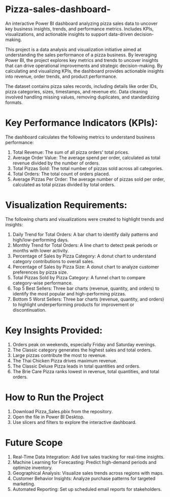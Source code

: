 # Pizza-sales-dashboard-
An interactive Power BI dashboard analyzing pizza sales data to uncover key business insights, trends, and performance metrics. Includes KPIs, visualizations, and actionable insights to support data-driven decision-making.

This project is a data analysis and visualization initiative aimed at understanding the sales performance of a pizza business. By leveraging Power BI, the project explores key metrics and trends to uncover insights that can drive operational improvements and strategic decision-making. By calculating and visualizing KPIs, the dashboard provides actionable insights into revenue, order trends, and product performance.

The dataset contains pizza sales records, including details like order IDs, pizza categories, sizes, timestamps, and revenue etc. Data cleaning involved handling missing values, removing duplicates, and standardizing formats.

# Key Performance Indicators (KPIs):
The dashboard calculates the following metrics to understand business performance:
1. Total Revenue: The sum of all pizza orders' total prices.
2. Average Order Value: The average spend per order, calculated as total revenue divided by the number of orders.
3. Total Pizzas Sold: The total number of pizzas sold across all categories.
4. Total Orders: The total count of orders placed.
5. Average Pizzas Per Order: The average number of pizzas sold per order, calculated as total pizzas divided by total orders.

# Visualization Requirements:
The following charts and visualizations were created to highlight trends and insights:
1. Daily Trend for Total Orders: A bar chart to identify daily patterns and high/low-performing days.
2. Monthly Trend for Total Orders: A line chart to detect peak periods or months with lower activity.
3. Percentage of Sales by Pizza Category: A donut chart to understand category contributions to overall sales.
5. Percentage of Sales by Pizza Size: A donut chart to analyze customer preferences by pizza size.
6. Total Pizzas Sold by Pizza Category: A funnel chart to compare category-wise performance.
7. Top 5 Best Sellers: Three bar charts (revenue, quantity, and orders) to identify the most popular and high-performing pizzas.
8. Bottom 5 Worst Sellers: Three bar charts (revenue, quantity, and orders) to highlight underperforming products for improvement or  discontinuation.

# Key Insights Provided:
1. Orders peak on weekends, especially Friday and Saturday evenings.
2. The Classic category generates the highest sales and total orders.
3. Large pizzas contribute the most to revenue.
4. The Thai Chicken Pizza drives maximum revenue.
5. The Classic Deluxe Pizza leads in total quantities and orders.
6. The Brie Care Pizza ranks lowest in revenue, total quantities, and total orders.

#  How to Run the Project
1. Download Pizza_Sales.pbix from the repository.
2. Open the file in Power BI Desktop.
3. Use slicers and filters to explore the interactive dashboard.

# Future Scope

1. Real-Time Data Integration: Add live sales tracking for real-time insights.
2. Machine Learning for Forecasting: Predict high-demand periods and optimize inventory.
3. Geographical Analysis: Visualize sales trends across regions with maps.
4. Customer Behavior Insights: Analyze purchase patterns for targeted marketing.
5. Automated Reporting: Set up scheduled email reports for stakeholders.

